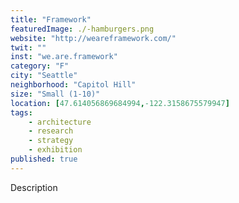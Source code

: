 ```yaml
---
title: "Framework"
featuredImage: ./-hamburgers.png
website: "http://weareframework.com/"
twit: ""
inst: "we.are.framework"
category: "F"
city: "Seattle"
neighborhood: "Capitol Hill"
size: "Small (1-10)"
location: [47.614056869684994,-122.3158675579947]
tags:
    - architecture
    - research
    - strategy
    - exhibition
published: true
---
```


Description
